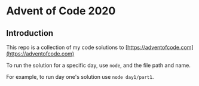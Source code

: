 # Advent of Code 2020

## Introduction
This repo is a collection of my code solutions to [https://adventofcode.com](https://adventofcode.com)

To run the solution for a specific day, use `node`, and the file path and name.

For example, to run day one's solution use `node day1/part1`.